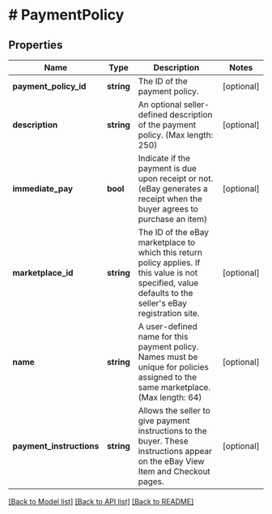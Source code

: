 # # PaymentPolicy

## Properties

Name | Type | Description | Notes
------------ | ------------- | ------------- | -------------
**payment_policy_id** | **string** | The ID of the payment policy. | [optional]
**description** | **string** | An optional seller-defined description of the payment policy. (Max length: 250) | [optional]
**immediate_pay** | **bool** | Indicate if the payment is due upon receipt or not. (eBay generates a receipt when the buyer agrees to purchase an item) | [optional]
**marketplace_id** | **string** | The ID of the eBay marketplace to which this return policy applies. If this value is not specified, value defaults to the seller&#39;s eBay registration site. | [optional]
**name** | **string** | A user-defined name for this payment policy. Names must be unique for policies assigned to the same marketplace. (Max length: 64) | [optional]
**payment_instructions** | **string** | Allows the seller to give payment instructions to the buyer. These instructions appear on the eBay View Item and Checkout pages. | [optional]

[[Back to Model list]](../../README.md#models) [[Back to API list]](../../README.md#endpoints) [[Back to README]](../../README.md)
